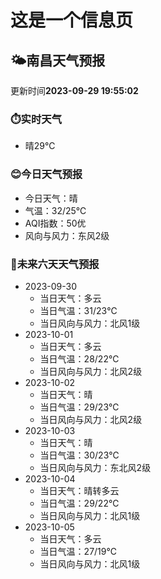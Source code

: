 # 这是一个信息页 
## 🌤️**南昌**天气预报
更新时间**2023-09-29 19:55:02**
### ⏱️实时天气
- 晴29℃
### 😊今日天气预报
- 今日天气：晴
- 气温：32/25℃
- AQI指数：50优
- 风向与风力：东风2级
### 🤩未来六天天气预报
- 2023-09-30
  - 当日天气：多云
  - 当日气温：31/23℃
  - 当日风向与风力：北风1级
- 2023-10-01
  - 当日天气：多云
  - 当日气温：28/22℃
  - 当日风向与风力：北风2级
- 2023-10-02
  - 当日天气：晴
  - 当日气温：29/23℃
  - 当日风向与风力：北风2级
- 2023-10-03
  - 当日天气：晴
  - 当日气温：30/23℃
  - 当日风向与风力：东北风2级
- 2023-10-04
  - 当日天气：晴转多云
  - 当日气温：29/22℃
  - 当日风向与风力：北风1级
- 2023-10-05
  - 当日天气：多云
  - 当日气温：27/19℃
  - 当日风向与风力：北风1级

